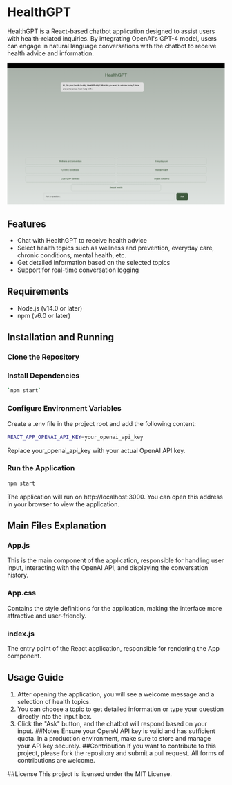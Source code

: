 # HealthGPT

HealthGPT is a React-based chatbot application designed to assist users with health-related inquiries. By integrating OpenAI's GPT-4 model, users can engage in natural language conversations with the chatbot to receive health advice and information.

![HealthGPT](public/healthbot.png)

## Features

- Chat with HealthGPT to receive health advice
- Select health topics such as wellness and prevention, everyday care, chronic conditions, mental health, etc.
- Get detailed information based on the selected topics
- Support for real-time conversation logging

## Requirements

- Node.js (v14.0 or later)
- npm (v6.0 or later)

## Installation and Running

### Clone the Repository

### Install Dependencies
```bash
`npm start`
```
### Configure Environment Variables
Create a .env file in the project root and add the following content:
```bash
REACT_APP_OPENAI_API_KEY=your_openai_api_key
```
Replace your_openai_api_key with your actual OpenAI API key.

### Run the Application
```bash
npm start
```
The application will run on http://localhost:3000. You can open this address in your browser to view the application.

## Main Files Explanation

### App.js
This is the main component of the application, responsible for handling user input, interacting with the OpenAI API, and displaying the conversation history.

### App.css
Contains the style definitions for the application, making the interface more attractive and user-friendly.

### index.js
The entry point of the React application, responsible for rendering the App component.

## Usage Guide
1. After opening the application, you will see a welcome message and a selection of health topics.
2. You can choose a topic to get detailed information or type your question directly into the input box.
3. Click the "Ask" button, and the chatbot will respond based on your input.
##Notes
Ensure your OpenAI API key is valid and has sufficient quota.
In a production environment, make sure to store and manage your API key securely.
##Contribution
If you want to contribute to this project, please fork the repository and submit a pull request. All forms of contributions are welcome.

##License
This project is licensed under the MIT License.
